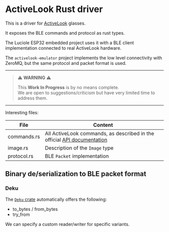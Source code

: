 # ActiveLook Rust driver

This is a driver for [ActiveLook](https://www.activelook.net) glasses.

It exposes the BLE commands and protocol as rust types.

The Luciole ESP32 embedded project uses it with a BLE client implementation connected to real ActiveLook hardware.

The `activelook-emulator` project implements the low level connectivity with ZeroMQ, but the same protocol and packet format is used.

---
> :warning: **WARNING** :warning:  
>
> This **Work In Progress** is by no means complete.  
> We are open to suggestions/criticism but have very limited time to address them.
---



Interesting files:

| File | Content |
|------|---------|
| commands.rs | All ActiveLook commands, as described in the official [API documentation](git@forge.kaizen-solutions.net:kzslab/stages/2024/luciole/presentation-projet-rust.git) |
| image.rs | Description of the `Image` type |
| protocol.rs | BLE `Packet` implementation |



## Binary de/serialization to BLE packet format

### Deku
The [`Deku` crate](https://docs.rs/deku) automatically offers the following:
- to_bytes / from_bytes
- try_from

We can specify a custom reader/writer for specific variants.
